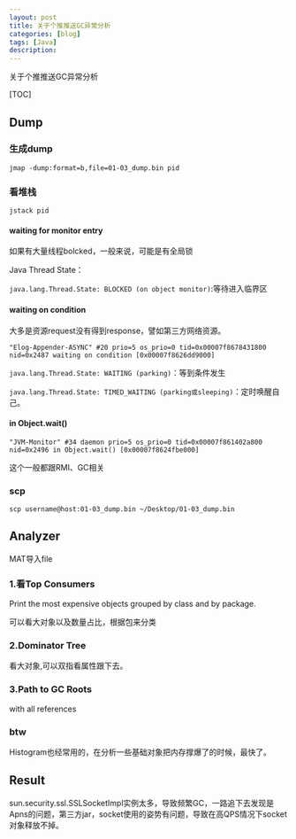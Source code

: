 ```yaml
---
layout: post
title: 关于个推推送GC异常分析
categories: [blog]
tags: [Java]
description: 
---
```


关于个推推送GC异常分析

[TOC]

## Dump

### 生成dump

`jmap -dump:format=b,file=01-03_dump.bin pid`

### 看堆栈

`jstack pid`

#### waiting for monitor entry

如果有大量线程bolcked，一般来说，可能是有全局锁

Java Thread State：

`java.lang.Thread.State: BLOCKED (on object monitor)`:等待进入临界区

#### waiting on condition

大多是资源request没有得到response，譬如第三方网络资源。

`"Elog-Appender-ASYNC" #20 prio=5 os_prio=0 tid=0x00007f8678431800 nid=0x2487 waiting on condition [0x00007f8626dd9000]`

`java.lang.Thread.State: WAITING (parking)`：等到条件发生

`java.lang.Thread.State: TIMED_WAITING (parking或sleeping)`：定时唤醒自己。

#### in Object.wait()

`"JVM-Monitor" #34 daemon prio=5 os_prio=0 tid=0x00007f861402a800 nid=0x2496 in Object.wait() [0x00007f8624fbe000]`

这个一般都跟RMI、GC相关

### scp

```
scp username@host:01-03_dump.bin ~/Desktop/01-03_dump.bin
```

## Analyzer

MAT导入file

### 1.看Top Consumers

 Print the most expensive objects grouped by class and by package.

可以看大对象以及数量占比，根据包来分类

### 2.Dominator Tree

看大对象,可以双指看属性跟下去。

### 3.Path to GC Roots

with all references

### btw

Histogram也经常用的，在分析一些基础对象把内存撑爆了的时候，最快了。



## Result

sun.security.ssl.SSLSocketImpl实例太多，导致频繁GC，一路追下去发现是Apns的问题，第三方jar，socket使用的姿势有问题，导致在高QPS情况下socket对象释放不掉。